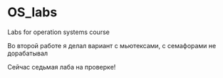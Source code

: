 # OS_labs
Labs for operation systems course

Во второй работе я делал вариант с мьютексами, с семафорами не дорабатывал

Сейчас седьмая лаба на проверке!
